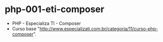 # php-001-eti-composer

- PHP - Especializa TI - Composer
- Curso base "http://www.especializati.com.br/categoria/11/curso-php-composer".

